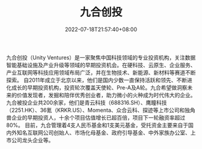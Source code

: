 ﻿---
weight: 
title: "九合创投"
description: "九合创投成立于2011年，由“百度七剑”之一王啸创立"
date: 2022-07-18T21:57:40+08:00
lastmod: 2022-07-18T16:45:40+08:00
draft: false
authors: ["浮尘"]
featuredImage: "jiuhechuangtou.jpg"
link: "http://www.unityvc.com/"
tags: ["投资机构","九合创投"]
categories: ["navigation"]
navigation: ["投资机构"]
lightgallery: true
toc: true
pinned: false
recommend: false
recommend1: false
---
九合创投（Unity Ventures）是一家聚焦中国科技领域的专业投资机构，关注数据智能基础设施及产业升级等领域的早期投资机会。在硬科技、云原生、企业服务、产业互联网等科技应用领域布局广泛，并在生物技术、新能源、新材料等赛道不断探索。
自2011年成立于北京以来，他们是国内少数一直保持活跃和领先、不断进化成长的早期投资机构，投资轮次覆盖天使轮、Pre-A及A轮。九合希望做洞察未来的价值发现者，发掘和陪伴优秀创业者，助力微小的火种成为时代伟大的企业。
九合被投企业共200余家，他们是青云科技（688316.SH）、鹰瞳科技（2251.HK）、36氪（KRKR.US）、Momenta、众合云科、探迹等上市公司和独角兽企业的早期投资人，十余个项目估值增长已超百倍，项目下一轮融资率超过80%。
目前，九合管理着4支人民币基金和1支美元基金，受托资金主要来自于国内外知名互联网公司创始人、市场化母基金、政府引导基金、中外家族办公室、上市公司龙头企业等。